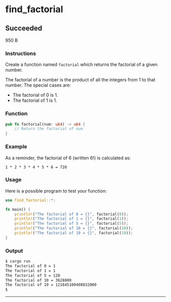 # find_factorial

## Succeeded

950 B

### Instructions

Create a function named `factorial` which returns the factorial of a given number.

The factorial of a number is the product of all the integers from 1 to that number. The special cases are:

- The factorial of 0 is 1.
- The factorial of 1 is 1.

### Function

```rust
pub fn factorial(num: u64) -> u64 {
    // Return the factorial of num
}
```

### Example

As a reminder, the factorial of 6 (written 6!) is calculated as:

```
1 * 2 * 3 * 4 * 5 * 6 = 720
```

### Usage

Here is a possible program to test your function:

```rust
use find_factorial::*;

fn main() {
    println!("The factorial of 0 = {}", factorial(0));
    println!("The factorial of 1 = {}", factorial(1));
    println!("The factorial of 5 = {}", factorial(5));
    println!("The factorial of 10 = {}", factorial(10));
    println!("The factorial of 19 = {}", factorial(19));
}
```

### Output

```bash
$ cargo run
The factorial of 0 = 1
The factorial of 1 = 1
The factorial of 5 = 120
The factorial of 10 = 3628800
The factorial of 19 = 121645100408832000
$
```

---
